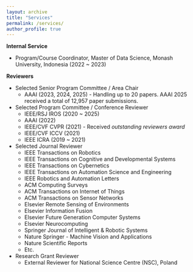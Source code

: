 ```yaml
---
layout: archive
title: "Services"
permalink: /services/
author_profile: true
---
```


**Internal Service**

* Program/Course Coordinator, Master of Data Science, Monash University, Indonesia (2022 ~ 2023)
  
**Reviewers**

* Selected Senior Program Committee / Area Chair
  * AAAI (2023, 2024, 2025) - Handling up to 20 papers. AAAI 2025 received a total of 12,957 paper submissions. 
* Selected Program Committee / Conference Reviewer
  * IEEE/RSJ IROS (2020 ~ 2025)
  * AAAI (2022)
  * IEEE/CVF CVPR (2021) - Received *outstanding reviewers award*
  * IEEE/CVF ICCV (2021)
  * IEEE ICRA (2019 ~ 2021)
* Selected Journal Reviewer
  * IEEE Transactions on Robotics
  * IEEE Transactions on Cognitive and Developmental Systems
  * IEEE Transactions on Cybernetics
  * IEEE Transactions on Automation Science and Engineering
  * IEEE Robotics and Automation Letters
  * ACM Computing Surveys
  * ACM Transactions on Internet of Things
  * ACM Transactions on Sensor Networks
  * Elsevier Remote Sensing of Environments
  * Elsevier Information Fusion
  * Elsevier Future Generation Computer Systems
  * Elsevier Neurocomputing
  * Springer Journal of Intelligent & Robotic Systems
  * Nature Springer - Machine Vision and Applications
  * Nature Scientific Reports
  * Etc.
* Research Grant Reviewer
  * External Reviewer for National Science Centre (NSC), Poland
